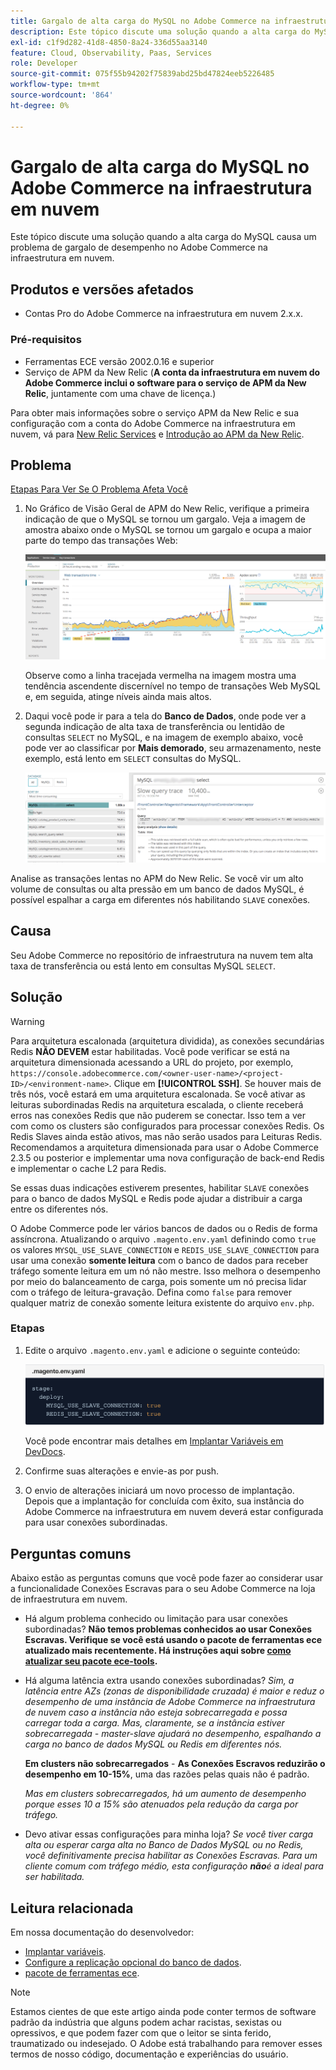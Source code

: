 ```yaml
---
title: Gargalo de alta carga do MySQL no Adobe Commerce na infraestrutura em nuvem
description: Este tópico discute uma solução quando a alta carga do MySQL causa um problema de gargalo de desempenho no Adobe Commerce na infraestrutura em nuvem.
exl-id: c1f9d282-41d8-4850-8a24-336d55aa3140
feature: Cloud, Observability, Paas, Services
role: Developer
source-git-commit: 075f55b94202f75839abd25bd47824eeb5226485
workflow-type: tm+mt
source-wordcount: '864'
ht-degree: 0%

---
```


# Gargalo de alta carga do MySQL no Adobe Commerce na infraestrutura em nuvem

Este tópico discute uma solução quando a alta carga do MySQL causa um problema de gargalo de desempenho no Adobe Commerce na infraestrutura em nuvem.

## Produtos e versões afetados

* Contas Pro do Adobe Commerce na infraestrutura em nuvem 2.x.x.

### Pré-requisitos

* Ferramentas ECE versão 2002.0.16 e superior
* Serviço de APM da New Relic (**A conta da infraestrutura em nuvem do Adobe Commerce inclui o software para o serviço de APM da New Relic**, juntamente com uma chave de licença.)

Para obter mais informações sobre o serviço APM da New Relic e sua configuração com a conta do Adobe Commerce na infraestrutura em nuvem, vá para [New Relic Services](https://devdocs.magento.com/guides/v2.3/cloud/project/new-relic.html) e [Introdução ao APM da New Relic](https://docs.newrelic.com/docs/apm/new-relic-apm/getting-started/introduction-apm/).

## Problema

<u>Etapas Para Ver Se O Problema Afeta Você</u>

1. No Gráfico de Visão Geral de APM do New Relic, verifique a primeira indicação de que o MySQL se tornou um gargalo. Veja a imagem de amostra abaixo onde o MySQL se tornou um gargalo e ocupa a maior parte do tempo das transações Web:

   ![KB-372_image002.png](assets/KB-372_image002.png)

   Observe como a linha tracejada vermelha na imagem mostra uma tendência ascendente discernível no tempo de transações Web MySQL e, em seguida, atinge níveis ainda mais altos.
1. Daqui você pode ir para a tela do **Banco de Dados**, onde pode ver a segunda indicação de alta taxa de transferência ou lentidão de consultas `SELECT` no MySQL, e na imagem de exemplo abaixo, você pode ver ao classificar por **Mais demorado**, seu armazenamento, neste exemplo, está lento em `SELECT` consultas do MySQL.

   ![KB-372_image003_BlurredExtension.png](assets/KB-372_image003_BlurredExtension.png)

Analise as transações lentas no APM do New Relic. Se você vir um alto volume de consultas ou alta pressão em um banco de dados MySQL, é possível espalhar a carga em diferentes nós habilitando `SLAVE` conexões.

## Causa

Seu Adobe Commerce no repositório de infraestrutura na nuvem tem alta taxa de transferência ou está lento em consultas MySQL `SELECT`.

## Solução

>[!WARNING]
>
>Para arquitetura escalonada (arquitetura dividida), as conexões secundárias Redis **NÃO DEVEM** estar habilitadas. Você pode verificar se está na arquitetura dimensionada acessando a URL do projeto, por exemplo, `https://console.adobecommerce.com/<owner-user-name>/<project-ID>/<environment-name>`. Clique em **[!UICONTROL SSH]**. Se houver mais de três nós, você estará em uma arquitetura escalonada. Se você ativar as leituras subordinadas Redis na arquitetura escalada, o cliente receberá erros nas conexões Redis que não puderem se conectar. Isso tem a ver com como os clusters são configurados para processar conexões Redis. Os Redis Slaves ainda estão ativos, mas não serão usados para Leituras Redis. Recomendamos a arquitetura dimensionada para usar o Adobe Commerce 2.3.5 ou posterior e implementar uma nova configuração de back-end Redis e implementar o cache L2 para Redis.

Se essas duas indicações estiverem presentes, habilitar `SLAVE` conexões para o banco de dados MySQL e Redis pode ajudar a distribuir a carga entre os diferentes nós.

O Adobe Commerce pode ler vários bancos de dados ou o Redis de forma assíncrona. Atualizando o arquivo `.magento.env.yaml` definindo como `true` os valores `MYSQL_USE_SLAVE_CONNECTION` e `REDIS_USE_SLAVE_CONNECTION` para usar uma conexão **somente leitura** com o banco de dados para receber tráfego somente leitura em um nó não mestre. Isso melhora o desempenho por meio do balanceamento de carga, pois somente um nó precisa lidar com o tráfego de leitura-gravação. Defina como `false` para remover qualquer matriz de conexão somente leitura existente do arquivo `env.php`.

### Etapas

1. Edite o arquivo `.magento.env.yaml` e adicione o seguinte conteúdo:

   ![KB-372_image004.png](assets/KB-372_image004.png)

   Você pode encontrar mais detalhes em [Implantar Variáveis em DevDocs](https://devdocs.magento.com/cloud/env/variables-deploy.html#mysql_use_slave_connection).

1. Confirme suas alterações e envie-as por push.
1. O envio de alterações iniciará um novo processo de implantação. Depois que a implantação for concluída com êxito, sua instância do Adobe Commerce na infraestrutura em nuvem deverá estar configurada para usar conexões subordinadas.

## Perguntas comuns

Abaixo estão as perguntas comuns que você pode fazer ao considerar usar a funcionalidade Conexões Escravas para o seu Adobe Commerce na loja de infraestrutura em nuvem.

* Há algum problema conhecido ou limitação para usar conexões subordinadas? **Não temos problemas conhecidos ao usar Conexões Escravas. Verifique se você está usando o pacote de ferramentas ece atualizado mais recentemente. Há instruções aqui sobre [como atualizar seu pacote ece-tools](https://devdocs.magento.com/cloud/project/ece-tools-update.html).**
* Há alguma latência extra usando conexões subordinadas? *Sim, a latência entre AZs (zonas de disponibilidade cruzada) é maior e reduz o desempenho de uma instância de Adobe Commerce na infraestrutura de nuvem caso a instância não esteja sobrecarregada e possa carregar toda a carga. Mas, claramente, se a instância estiver sobrecarregada - master-slave ajudará no desempenho, espalhando a carga no banco de dados MySQL ou Redis em diferentes nós.*

  **Em clusters não sobrecarregados** - **As Conexões Escravos reduzirão o desempenho em 10-15%**, uma das razões pelas quais não é padrão.

  *Mas em clusters sobrecarregados, há um aumento de desempenho porque esses 10 a 15% são atenuados pela redução da carga por tráfego.*
* Devo ativar essas configurações para minha loja? *Se você tiver carga alta ou esperar carga alta no Banco de Dados MySQL ou no Redis, você definitivamente precisa habilitar as Conexões Escravas. Para um cliente comum com tráfego médio, esta configuração **não**é a ideal para ser habilitada.*

## Leitura relacionada

Em nossa documentação do desenvolvedor:

* [Implantar variáveis](https://devdocs.magento.com/cloud/env/variables-deploy.html).
* [Configure a replicação opcional do banco de dados](https://devdocs.magento.com/guides/v2.3/config-guide/multi-master/multi-master_slavedb.html).
* [pacote de ferramentas ece](https://devdocs.magento.com/cloud/reference/ece-tools-reference.html).

>[!NOTE]
>
>Estamos cientes de que este artigo ainda pode conter termos de software padrão da indústria que alguns podem achar racistas, sexistas ou opressivos, e que podem fazer com que o leitor se sinta ferido, traumatizado ou indesejado. O Adobe está trabalhando para remover esses termos de nosso código, documentação e experiências do usuário.

